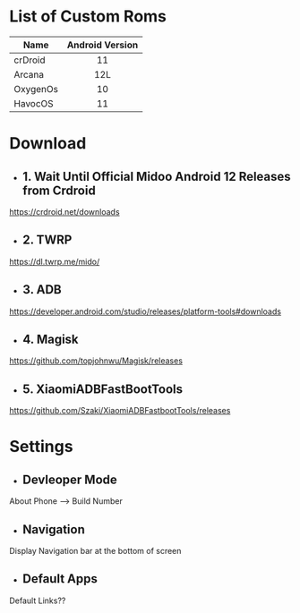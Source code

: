 # List of Custom Roms
| Name | Android Version |
|-|:-:|
| crDroid | 11 |
| Arcana | 12L |
| OxygenOs | 10 |
| HavocOS | 11 |
# Download

- ## 1. Wait Until Official Midoo Android 12 Releases from Crdroid

https://crdroid.net/downloads

- ## 2. TWRP

https://dl.twrp.me/mido/

- ## 3. ADB

https://developer.android.com/studio/releases/platform-tools#downloads

- ## 4. Magisk

https://github.com/topjohnwu/Magisk/releases

- ## 5. XiaomiADBFastBootTools

https://github.com/Szaki/XiaomiADBFastbootTools/releases

# Settings


- ## Devleoper Mode

About Phone --> Build Number

- ## Navigation

Display Navigation bar at the bottom of screen

- ## Default Apps

Default Links??
